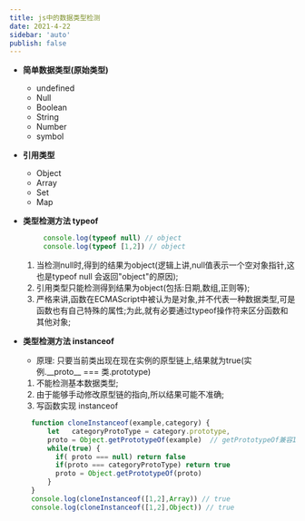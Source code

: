 ```yaml
---
title: js中的数据类型检测
date: 2021-4-22
sidebar: 'auto'
publish: false
---
```


  + **简单数据类型(原始类型)**
    + undefined 
    + Null
    + Boolean
    + String
    + Number
    + symbol

  + **引用类型**
    + Object
    + Array
    + Set
    + Map

  + **类型检测方法 typeof**
     ``` javascript
          console.log(typeof null) // object
          console.log(typeof [1,2]) // object
      ```
      1.  当检测null时,得到的结果为object(逻辑上讲,null值表示一个空对象指针,这也是typeof null 会返回"object"的原因);   
      2.  引用类型只能检测得到结果为object(包括:日期,数组,正则等);  
      3.  严格来讲,函数在ECMAScript中被认为是对象,并不代表一种数据类型,可是函数也有自己特殊的属性;为此,就有必要通过typeof操作符来区分函数和其他对象;  
  + **类型检测方法 instanceof**
      + 原理: 只要当前类出现在现在实例的原型链上,结果就为true(实例.\_\_proto\_\_ === 类.prototype)
      1. 不能检测基本数据类型;  
      2. 由于能够手动修改原型链的指向,所以结果可能不准确; 
      3. 写函数实现 instanceof
      ``` javascript
        function cloneInstanceof(example,category) {
            let   categoryProtoType = category.prototype,
            proto = Object.getPrototypeOf(example)  // getPrototypeOf兼容IE
            while(true) {
              if( proto === null) return false  
              if(proto === categoryProtoType) return true
              proto = Object.getPrototypeOf(proto)
            }
        }
        console.log(cloneInstanceof([1,2],Array)) // true
        console.log(cloneInstanceof([1,2],Object)) // true
      ```